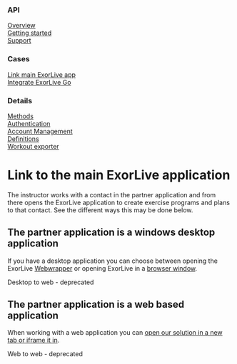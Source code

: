 <html>
<link rel="stylesheet" href="../index.css">
<div class="index_sidebar">
  <h3>API</h3>
  <a href="https://exorlive.github.io/github_pages_test/">Overview</a> </br>
  <a href="https://exorlive.github.io/github_pages_test/getting_started">Getting started</a> </br>
  <a href="https://exorlive.github.io/github_pages_test/support">Support</a></br>
<h3>Cases</h3>
  <a href="https://exorlive.github.io/github_pages_test/link_exorlive_main">Link main ExorLive app</a> </br>
  <a href="https://exorlive.github.io/github_pages_test/link_exorlive_go">Integrate ExorLive Go</a> </br>
<h3>Details</h3>
  <a href="https://exorlive.github.io/github_pages_test/methods">Methods</a> </br>
  <a href="https://exorlive.github.io/github_pages_test/authentication">Authentication</a> </br>
  <a href="https://exorlive.github.io/github_pages_test/account_management">Account Management</a></br>
  <a href="https://exorlive.github.io/github_pages_test/definitions">Definitions</a></br>
  <a href="https://exorlive.github.io/github_pages_test/workout_exporter">Workout exporter</a></br>
</div>
<div class="content">

# Link to the main ExorLive application

The instructor works with a contact in the partner application and from there opens the ExorLive application to create exercise programs and plans to that contact. See the different ways this may be done below.

## The partner application is a windows desktop application

If you have a desktop application you can choose between opening the ExorLive [Webwrapper](/webwrapper.md) or opening ExorLive in a [browser window](/partner_link_jwt.md).

Desktop to web - deprecated

## The partner application is a web based application

When working with a web application you can [open our solution in a new tab or iframe it in](/partner_link_jwt.md).

Web to web - deprecated 

</div>
</html>
